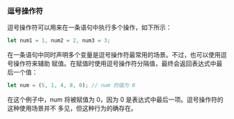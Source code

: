 ### 逗号操作符
逗号操作符可以用来在一条语句中执行多个操作，如下所示：
```js
let num1 = 1, num2 = 2, num3 = 3;
``` 
在一条语句中同时声明多个变量是逗号操作符最常用的场景。不过，也可以使用逗号操作符来辅助
赋值。在赋值时使用逗号操作符分隔值，最终会返回表达式中最后一个值：
```js
let num = (5, 1, 4, 8, 0); // num 的值为 0 
```
在这个例子中，num 将被赋值为 0，因为 0 是表达式中最后一项。逗号操作符的这种使用场景并不
多见，但这种行为的确存在。